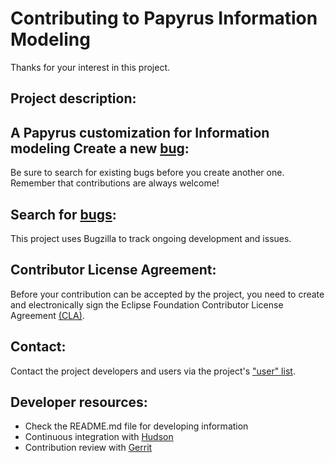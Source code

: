 Contributing to Papyrus Information Modeling
==================================

Thanks for your interest in this project.

Project description:
--------------------

A Papyrus customization for Information modeling
Create a new [bug](https://bugs.eclipse.org/bugs/enter_bug.cgi?product=Papyrus&component=Other):
-----------------

Be sure to search for existing bugs before you create another one. Remember that contributions are always welcome!

Search for [bugs](https://bugs.eclipse.org/bugs/buglist.cgi?product=Papyrus&component=Other):
----------------

This project uses Bugzilla to track ongoing development and issues.

Contributor License Agreement:
------------------------------

Before your contribution can be accepted by the project, you need to create and electronically 
sign the Eclipse Foundation Contributor License Agreement [(CLA)](http://www.eclipse.org/legal/CLA.php).

Contact:
--------

Contact the project developers and users via the project's ["user" list](https://dev.eclipse.org/mailman/listinfo/papyrus-dev/).

Developer resources:
--------------------

 * Check the README.md file for developing information
 * Continuous integration with [Hudson](https://hudson.eclipse.org/papyrus/)
 * Contribution review with [Gerrit](https://git.eclipse.org/)
